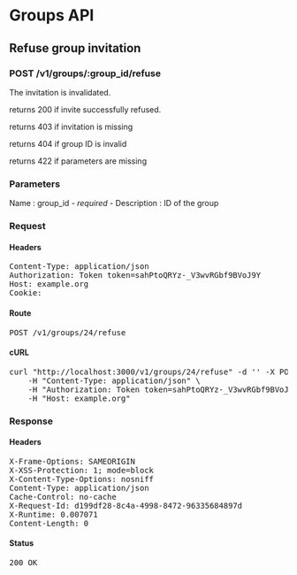 # Groups API

## Refuse group invitation

### POST /v1/groups/:group_id/refuse

The invitation is invalidated.

returns 200 if invite successfully refused.

returns 403 if invitation is missing

returns 404 if group ID is invalid

returns 422 if parameters are missing

### Parameters

Name : group_id *- required -*
Description : ID of the group

### Request

#### Headers

<pre>Content-Type: application/json
Authorization: Token token=sahPtoQRYz-_V3wvRGbf9BVoJ9Y
Host: example.org
Cookie: </pre>

#### Route

<pre>POST /v1/groups/24/refuse</pre>

#### cURL

<pre class="request">curl &quot;http://localhost:3000/v1/groups/24/refuse&quot; -d &#39;&#39; -X POST \
	-H &quot;Content-Type: application/json&quot; \
	-H &quot;Authorization: Token token=sahPtoQRYz-_V3wvRGbf9BVoJ9Y&quot; \
	-H &quot;Host: example.org&quot;</pre>

### Response

#### Headers

<pre>X-Frame-Options: SAMEORIGIN
X-XSS-Protection: 1; mode=block
X-Content-Type-Options: nosniff
Content-Type: application/json
Cache-Control: no-cache
X-Request-Id: d199df28-8c4a-4998-8472-96335684897d
X-Runtime: 0.007071
Content-Length: 0</pre>

#### Status

<pre>200 OK</pre>

